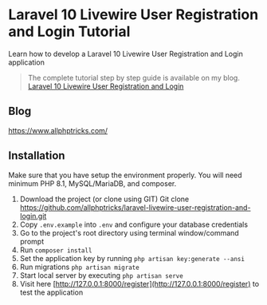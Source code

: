 # Laravel 10 Livewire User Registration and Login Tutorial
Learn how to develop a Laravel 10 Livewire User Registration and Login application

> The complete tutorial step by step guide is available on my blog. [Laravel 10 Livewire User Registration and Login](https://www.allphptricks.com/laravel-10-livewire-user-registration-and-login/)

## Blog
https://www.allphptricks.com/


## Installation 
Make sure that you have setup the environment properly. You will need minimum PHP 8.1, MySQL/MariaDB, and composer.

1. Download the project (or clone using GIT)
    Git clone https://github.com/allphptricks/laravel-livewire-user-registration-and-login.git
2. Copy `.env.example` into `.env` and configure your database credentials
3. Go to the project's root directory using terminal window/command prompt
4. Run `composer install`
5. Set the application key by running `php artisan key:generate --ansi`
6. Run migrations `php artisan migrate`
7. Start local server by executing `php artisan serve`
8. Visit here [http://127.0.0.1:8000/register](http://127.0.0.1:8000/register) to test the application